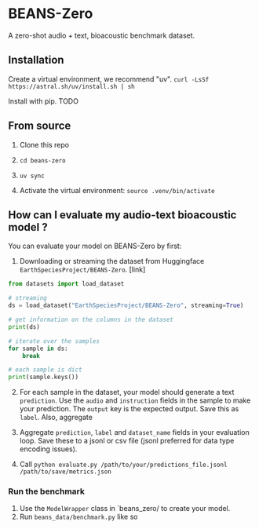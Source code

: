 # BEANS-Zero

A zero-shot audio + text, bioacoustic benchmark dataset.


## Installation
Create a virtual environment, we recommend "uv".
```curl -LsSf https://astral.sh/uv/install.sh | sh```

Install with pip.
TODO

## From source

1. Clone this repo

2. ```cd beans-zero```

3. ```uv sync```

4. Activate the virtual environment: `source .venv/bin/activate`

## How can I evaluate my audio-text bioacoustic model ?

You can evaluate your model on BEANS-Zero by first:
1. Downloading or streaming the dataset from Huggingface `EarthSpeciesProject/BEANS-Zero`. [link]
```python
from datasets import load_dataset

# streaming
ds = load_dataset("EarthSpeciesProject/BEANS-Zero", streaming=True)

# get information on the columns in the dataset
print(ds)

# iterate over the samples
for sample in ds:
    break

# each sample is dict
print(sample.keys())
```

2. For each sample in the dataset, your model should generate a text `prediction`. Use the `audio` and `instruction`
fields in the sample to make your prediction. The `output` key is the expected output. Save this as `label`. Also,
aggregate

3. Aggregate `prediction`, `label` and `dataset_name` fields in your evaluation loop. Save these to a jsonl or csv
file (jsonl preferred for data type encoding issues).

4. Call `python evaluate.py /path/to/your/predictions_file.jsonl /path/to/save/metrics.json`

### Run the benchmark

1. Use the `ModelWrapper` class in `beans_zero/ to create your model.
2. Run `beans_data/benchmark.py` like so
